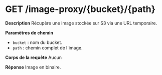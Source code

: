 # GET /image-proxy/{bucket}/{path}

**Description**
Récupère une image stockée sur S3 via une URL temporaire.

**Paramètres de chemin**
- `bucket` : nom du bucket.
- `path` : chemin complet de l'image.

**Corps de la requête**
Aucun

**Réponse**
Image en binaire.
